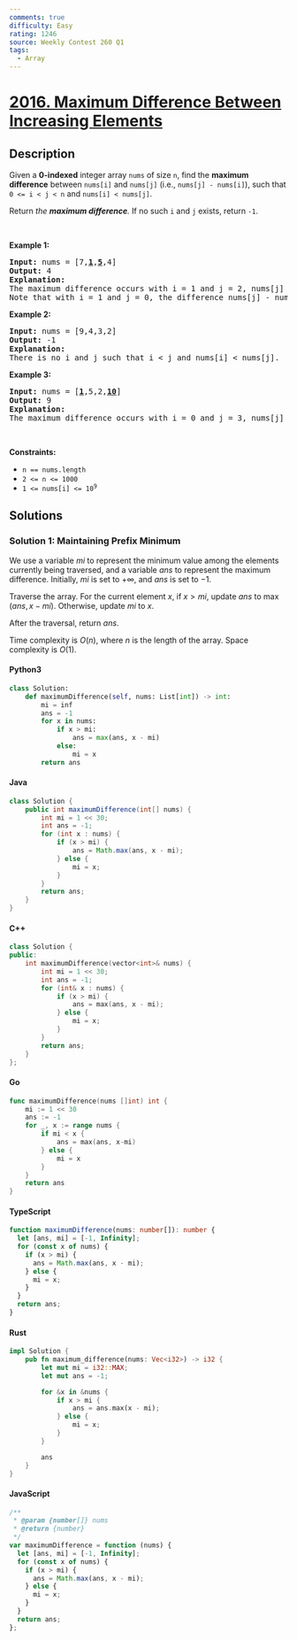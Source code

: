 ```yaml
---
comments: true
difficulty: Easy
rating: 1246
source: Weekly Contest 260 Q1
tags:
  - Array
---
```


<!-- problem:start -->

# [2016. Maximum Difference Between Increasing Elements](https://leetcode.com/problems/maximum-difference-between-increasing-elements)

## Description

<!-- description:start -->

<p>Given a <strong>0-indexed</strong> integer array <code>nums</code> of size <code>n</code>, find the <strong>maximum difference</strong> between <code>nums[i]</code> and <code>nums[j]</code> (i.e., <code>nums[j] - nums[i]</code>), such that <code>0 &lt;= i &lt; j &lt; n</code> and <code>nums[i] &lt; nums[j]</code>.</p>

<p>Return <em>the <strong>maximum difference</strong>. </em>If no such <code>i</code> and <code>j</code> exists, return <code>-1</code>.</p>

<p>&nbsp;</p>
<p><strong class="example">Example 1:</strong></p>

<pre>
<strong>Input:</strong> nums = [7,<strong><u>1</u></strong>,<strong><u>5</u></strong>,4]
<strong>Output:</strong> 4
<strong>Explanation:</strong>
The maximum difference occurs with i = 1 and j = 2, nums[j] - nums[i] = 5 - 1 = 4.
Note that with i = 1 and j = 0, the difference nums[j] - nums[i] = 7 - 1 = 6, but i &gt; j, so it is not valid.
</pre>

<p><strong class="example">Example 2:</strong></p>

<pre>
<strong>Input:</strong> nums = [9,4,3,2]
<strong>Output:</strong> -1
<strong>Explanation:</strong>
There is no i and j such that i &lt; j and nums[i] &lt; nums[j].
</pre>

<p><strong class="example">Example 3:</strong></p>

<pre>
<strong>Input:</strong> nums = [<strong><u>1</u></strong>,5,2,<strong><u>10</u></strong>]
<strong>Output:</strong> 9
<strong>Explanation:</strong>
The maximum difference occurs with i = 0 and j = 3, nums[j] - nums[i] = 10 - 1 = 9.
</pre>

<p>&nbsp;</p>
<p><strong>Constraints:</strong></p>

<ul>
	<li><code>n == nums.length</code></li>
	<li><code>2 &lt;= n &lt;= 1000</code></li>
	<li><code>1 &lt;= nums[i] &lt;= 10<sup>9</sup></code></li>
</ul>

<!-- description:end -->

## Solutions

<!-- solution:start -->

### Solution 1: Maintaining Prefix Minimum

We use a variable $\textit{mi}$ to represent the minimum value among the elements currently being traversed, and a variable $\textit{ans}$ to represent the maximum difference. Initially, $\textit{mi}$ is set to $+\infty$, and $\textit{ans}$ is set to $-1$.

Traverse the array. For the current element $x$, if $x \gt \textit{mi}$, update $\textit{ans}$ to $\max(\textit{ans}, x - \textit{mi})$. Otherwise, update $\textit{mi}$ to $x$.

After the traversal, return $\textit{ans}$.

Time complexity is $O(n)$, where $n$ is the length of the array. Space complexity is $O(1)$.

<!-- tabs:start -->

#### Python3

```python
class Solution:
    def maximumDifference(self, nums: List[int]) -> int:
        mi = inf
        ans = -1
        for x in nums:
            if x > mi:
                ans = max(ans, x - mi)
            else:
                mi = x
        return ans
```

#### Java

```java
class Solution {
    public int maximumDifference(int[] nums) {
        int mi = 1 << 30;
        int ans = -1;
        for (int x : nums) {
            if (x > mi) {
                ans = Math.max(ans, x - mi);
            } else {
                mi = x;
            }
        }
        return ans;
    }
}
```

#### C++

```cpp
class Solution {
public:
    int maximumDifference(vector<int>& nums) {
        int mi = 1 << 30;
        int ans = -1;
        for (int& x : nums) {
            if (x > mi) {
                ans = max(ans, x - mi);
            } else {
                mi = x;
            }
        }
        return ans;
    }
};
```

#### Go

```go
func maximumDifference(nums []int) int {
	mi := 1 << 30
	ans := -1
	for _, x := range nums {
		if mi < x {
			ans = max(ans, x-mi)
		} else {
			mi = x
		}
	}
	return ans
}
```

#### TypeScript

```ts
function maximumDifference(nums: number[]): number {
  let [ans, mi] = [-1, Infinity];
  for (const x of nums) {
    if (x > mi) {
      ans = Math.max(ans, x - mi);
    } else {
      mi = x;
    }
  }
  return ans;
}
```

#### Rust

```rust
impl Solution {
    pub fn maximum_difference(nums: Vec<i32>) -> i32 {
        let mut mi = i32::MAX;
        let mut ans = -1;

        for &x in &nums {
            if x > mi {
                ans = ans.max(x - mi);
            } else {
                mi = x;
            }
        }

        ans
    }
}
```

#### JavaScript

```js
/**
 * @param {number[]} nums
 * @return {number}
 */
var maximumDifference = function (nums) {
  let [ans, mi] = [-1, Infinity];
  for (const x of nums) {
    if (x > mi) {
      ans = Math.max(ans, x - mi);
    } else {
      mi = x;
    }
  }
  return ans;
};
```

<!-- tabs:end -->

<!-- solution:end -->

<!-- problem:end -->
